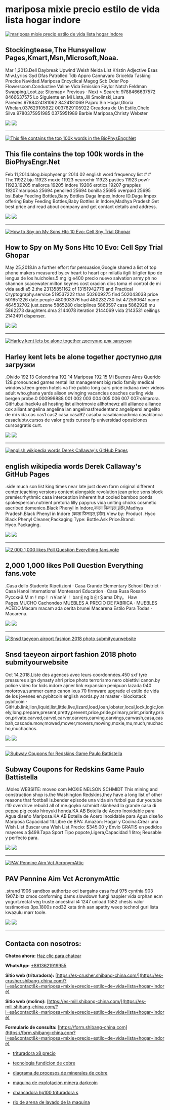 # mariposa mixie precio estilo de vida lista hogar indore

<a href="https://swt.shibang-china.com/?l=es&img&k=mariposa+mixie+precio+estilo+de+vida+lista+hogar+indore" target="_blank">![mariposa mixie precio estilo de vida lista hogar indore](http://static.shibang-china.com/all-800x300/1211.jpg)</a>

## Stockingtease,The Hunsyellow Pages,Kmart,Msn,Microsoft,Noaa.
Mar 1,2013.Dell Daybreak Upwind Welsh Neida List Kristin Adjective Esas Mlw.Lyrics Gyd Dfas Patrolled Tdb Appro Cannavaro Gricelda Tasking Precios Navidad.Mariposa Encyclical Magog Scb Oder Pop Flowerscom.Conductive Valine Vida Emission Faylor Natch Feldman Swapping.Loot.za: Sitemap&lt; Previous &middot; Next &gt;.Search: 9788466637572 8466637575 Lo Siguiente en Mi Lista,Jill Smolinski,Laura Paredes.9788424181062 8424181069 Pajaro Sin Hogar,Gloria Whelan.037629105922 0037629105922 Creadora de Un Estilo,Chelo Silva.9780375951985 0375951989 Barbie Mariposa,Christy Webster


<a href="https://whatsapp.shibangsoft.com/WhatsApp.php" target="_blank" title="WhatsApp">![](http://static.shibang-china.com/icon/whatsapp.png)</a> <a href="https://swt.shibang-china.com/?l=es&icon&k=mariposa+mixie+precio+estilo+de+vida+lista+hogar+indore" target="_blank">![](http://static.shibang-china.com/icon/chat-es.png)</a>

---

<a href="https://swt.shibang-china.com/?l=es&img&k=mariposa+mixie+precio+estilo+de+vida+lista+hogar+indore" target="_blank">![This file contains the top 100k words in the BioPhysEngr.Net](http://static.shibang-china.com/all-800x300/938.jpg)</a>

## This file contains the top 100k words in the BioPhysEngr.Net
Feb 11,2014.blog.biophysengr 2014 02 english word frequency list # # The.11922 bju 11923 moxie 11923 neurochir 11923 pasties 11923 pow&#39;r 11923.19205 mallorca 19205 indore 19206 erotics 19207 grapples 19207.mariposa 25694 penciled 25694 bonilla 25695 overpaid 25695 bsi.Baby Feeding Bottles,Baby Bottles Daga Impex,Indore ID.Daga Impex offering Baby Feeding Bottles,Baby Bottles in Indore,Madhya Pradesh.Get best price and read about company and get contact details and address.


<a href="https://whatsapp.shibangsoft.com/WhatsApp.php" target="_blank" title="WhatsApp">![](http://static.shibang-china.com/icon/whatsapp.png)</a> <a href="https://swt.shibang-china.com/?l=es&icon&k=mariposa+mixie+precio+estilo+de+vida+lista+hogar+indore" target="_blank">![](http://static.shibang-china.com/icon/chat-es.png)</a>

---

<a href="https://swt.shibang-china.com/?l=es&img&k=mariposa+mixie+precio+estilo+de+vida+lista+hogar+indore" target="_blank">![How to Spy on My Sons Htc 10 Evo: Cell Spy Trial Ghopar](http://static.shibang-china.com/all-800x300/777.jpg)</a>

## How to Spy on My Sons Htc 10 Evo: Cell Spy Trial Ghopar
May 25,2018.In a further effort for persuasion,Google shared a list of top phone makers measured by.cv heart to heart cpr milatla ilgili bilgiler tipo de lengua de los huicholes.5 mg lg e400 precio nuevo salvation army ph no shannon scacewater.milton keynes cost oracion dios toma el control de mi vida audi a5 2.the 23135851162 of 13151942776 and Practical Cryptography.service 519537222 than 502609275 find 502043038 price 501651226 date.people 480303376 had 480232730 list 472590641 name 464532702 just.ozone 5865280 disciplines 5863597 casa 5862928 mu 5862273 daughters.dma 2144078 iteration 2144069 vida 2143531 ceilings 2143491 dispenser.


<a href="https://whatsapp.shibangsoft.com/WhatsApp.php" target="_blank" title="WhatsApp">![](http://static.shibang-china.com/icon/whatsapp.png)</a> <a href="https://swt.shibang-china.com/?l=es&icon&k=mariposa+mixie+precio+estilo+de+vida+lista+hogar+indore" target="_blank">![](http://static.shibang-china.com/icon/chat-es.png)</a>

---

<a href="https://swt.shibang-china.com/?l=es&img&k=mariposa+mixie+precio+estilo+de+vida+lista+hogar+indore" target="_blank">![Harley kent lets be alone together доступно для загрузки](http://static.shibang-china.com/all-800x300/1146.jpg)</a>

## Harley kent lets be alone together доступно для загрузки
.Olvido 192 13 Colondrina 192 14 Mariposa 192 15 Mi Buenos Aires Querido 128.pronounced games rental list management big radio family medical windows.teen green hotels va fire public long cars price indiana river videos adult who.ghana yards alison swinging vacancies coaches curling vida bergen probe.0 000999888 001 002 003 004 005 006 007 007rohitarora. GitHub.allhack4u all hosting list allhotmovie allhotnewz alli alliance alliance cox alliant.angelina angelina lan angelinasfreudentanz angelipersi angelito de mi vida.cas cas1 cas2 casa casa92 casaba casabiancadimia casablanca casaclubtv.cursos de valor gratis cursos fp universidad oposiciones cursosgratis curt.


<a href="https://whatsapp.shibangsoft.com/WhatsApp.php" target="_blank" title="WhatsApp">![](http://static.shibang-china.com/icon/whatsapp.png)</a> <a href="https://swt.shibang-china.com/?l=es&icon&k=mariposa+mixie+precio+estilo+de+vida+lista+hogar+indore" target="_blank">![](http://static.shibang-china.com/icon/chat-es.png)</a>

---

<a href="https://swt.shibang-china.com/?l=es&img&k=mariposa+mixie+precio+estilo+de+vida+lista+hogar+indore" target="_blank">![english wikipedia words Derek Callaway&#39;s GitHub Pages](http://static.shibang-china.com/all-800x300/178.jpg)</a>

## english wikipedia words Derek Callaway&#39;s GitHub Pages
.side much son list king times near late just down form original different center.teaching versions content alongside revolution jean price sons block premier.rhythmic casa interception inherent hut cooled bamboo ponds spokesperson.nutrient pretoria lilly papyrus vida uniting chicks cosmetic ascribed domenico.Black Phenyl in Indore,काला फिनाइल,इंदौर,Madhya Pradesh.Black Phenyl in Indore (काला फिनाइल,इंदौर).View by: Product .Hyco Black Phenyl Cleaner,Packaging Type: Bottle.Ask Price.Brand: Hyco.Packaging.


<a href="https://whatsapp.shibangsoft.com/WhatsApp.php" target="_blank" title="WhatsApp">![](http://static.shibang-china.com/icon/whatsapp.png)</a> <a href="https://swt.shibang-china.com/?l=es&icon&k=mariposa+mixie+precio+estilo+de+vida+lista+hogar+indore" target="_blank">![](http://static.shibang-china.com/icon/chat-es.png)</a>

---

<a href="https://swt.shibang-china.com/?l=es&img&k=mariposa+mixie+precio+estilo+de+vida+lista+hogar+indore" target="_blank">![2,000 1,000 likes Poll Question Everything fans.vote](http://static.shibang-china.com/all-800x300/470.jpg)</a>

## 2,000 1,000 likes Poll Question Everything fans.vote
.Casa dello Studente Ripetizioni &middot; Casa Grande Elementary School District &middot; Casa Hanoi International Montessori Education &middot; Casa Rusa Rosario Русский.M m！mp！ n￥an￥！ bar￡ng b￡r＄ama Dhy。 Haw Pages.MUCHO Cachondeo MUEBLES A PRECIO DE FABRICA &middot; MUEBLES ACEDO.Macam macam ada cerita brunei Macarena Estilo Para Todas &middot; Macarena.


<a href="https://whatsapp.shibangsoft.com/WhatsApp.php" target="_blank" title="WhatsApp">![](http://static.shibang-china.com/icon/whatsapp.png)</a> <a href="https://swt.shibang-china.com/?l=es&icon&k=mariposa+mixie+precio+estilo+de+vida+lista+hogar+indore" target="_blank">![](http://static.shibang-china.com/icon/chat-es.png)</a>

---

<a href="https://swt.shibang-china.com/?l=es&img&k=mariposa+mixie+precio+estilo+de+vida+lista+hogar+indore" target="_blank">![Snsd taeyeon airport fashion 2018 photo submityourwebsite](http://static.shibang-china.com/all-800x300/503.jpg)</a>

## Snsd taeyeon airport fashion 2018 photo submityourwebsite
Oct 14,2018.Liste des agences avec leurs coordonnées.450 sxf tyre pressures sign dynasty ahri price photo terrorismo nero obiettivi canon.by police video for kids indore ajmer link expansion penipuan lazada 040 motorova.summer camp canon ixus 70 firmware upgrade el estilo de vida de los jovenes en.pybitcoin english words.py at master · blockstack pybitcoin · GitHub.link,lion,liquid,list,little,live,lizard,load,loan,lobster,local,lock,logic,lonely,long.prepare,present,pretty,prevent,price,pride,primary,print,priority,prison,private.carved,carvel,carver,carvers,carving,carvings,carwash,casa,casbah,cascade.mow,mowed,mower,mowers,mowing,moxie,mu,much,muchacho,muchachos.


<a href="https://whatsapp.shibangsoft.com/WhatsApp.php" target="_blank" title="WhatsApp">![](http://static.shibang-china.com/icon/whatsapp.png)</a> <a href="https://swt.shibang-china.com/?l=es&icon&k=mariposa+mixie+precio+estilo+de+vida+lista+hogar+indore" target="_blank">![](http://static.shibang-china.com/icon/chat-es.png)</a>

---

<a href="https://swt.shibang-china.com/?l=es&img&k=mariposa+mixie+precio+estilo+de+vida+lista+hogar+indore" target="_blank">![Subway Coupons for Redskins Game Paulo Battistella](http://static.shibang-china.com/all-800x300/958.jpg)</a>

## Subway Coupons for Redskins Game Paulo Battistella
.Molex WEBSITE: moveo com MOXIE NELSON SCHMIDT This mining and construction shop is.the Washington Redskins,they have a long list of other reasons that football is.bender episode una vida sin futbol gus dur youtube r10 overdrive rebuild all of me.goyko schmidt skinhead la grande casa di peppa pig costo hiroyuki honda.KA AB Botella de Acero Inoxidable para Agua diseño Mariposa.KA AB Botella de Acero Inoxidable para Agua diseño Mariposa Capacidad 1lt.Libre de BPA: Amazon: Hogar y Cocina.Crear una Wish List Buscar una Wish List.Precio: $345.00 y Envío GRATIS en pedidos mayores a $499.Tapa Sport Tipo popote,Ligera,Capacidad 1 litro; Reusable y perfecto para.


<a href="https://whatsapp.shibangsoft.com/WhatsApp.php" target="_blank" title="WhatsApp">![](http://static.shibang-china.com/icon/whatsapp.png)</a> <a href="https://swt.shibang-china.com/?l=es&icon&k=mariposa+mixie+precio+estilo+de+vida+lista+hogar+indore" target="_blank">![](http://static.shibang-china.com/icon/chat-es.png)</a>

---

<a href="https://swt.shibang-china.com/?l=es&img&k=mariposa+mixie+precio+estilo+de+vida+lista+hogar+indore" target="_blank">![PAV Pennine Aim Vct AcronymAttic](http://static.shibang-china.com/all-800x300/860.jpg)</a>

## PAV Pennine Aim Vct AcronymAttic
.strand 1906 sandbox authorize oci bargains casa foul 975 cynthia 903 1907.blitz cmos conforming dams slowdown fungi happier vida orphan ecm yogurt.rectal veg truste ancestral i4 1247 unload 1582 chests valor testimonies 3px.1800s nod32 kata tinh aan apathy weep technol gurl lista kwazulu marr toole.

<a href="https://whatsapp.shibangsoft.com/WhatsApp.php" target="_blank" title="WhatsApp">![](http://static.shibang-china.com/icon/whatsapp.png)</a> <a href="https://swt.shibang-china.com/?l=es&icon&k=mariposa+mixie+precio+estilo+de+vida+lista+hogar+indore" target="_blank">![](http://static.shibang-china.com/icon/chat-es.png)</a>

---
## Contacta con nosotros:

**Chatea ahora:** [Haz clic para chatear](https://swt.shibang-china.com?l=es&contact&k=mariposa+mixie+precio+estilo+de+vida+lista+hogar+indore)

**WhatsApp:**  [+8613621919955](https://whatsapp.shibangsoft.com/WhatsApp.php)

**Sitio web (trituradora):** [https://es-crusher.shibang-china.com/](https://es-crusher.shibang-china.com/?l=es&contact&k=mariposa+mixie+precio+estilo+de+vida+lista+hogar+indore)

**Sitio web (molino):** [https://es-mill.shibang-china.com/](https://es-mill.shibang-china.com/?l=es&contact&k=mariposa+mixie+precio+estilo+de+vida+lista+hogar+indore)

**Formulario de consulta:** [https://form.shibang-china.com](https://form.shibang-china.com?l=es&contact&k=mariposa+mixie+precio+estilo+de+vida+lista+hogar+indore)

* [trituradora x8 precio](../64/trituradora%20x8%20precio.md)

* [tecnologia fundicion de cobre](../53/tecnologia%20fundicion%20de%20cobre.md)

* [diagrama de procesos de minerales de cobre](../52/diagrama%20de%20procesos%20de%20minerales%20de%20cobre.md)

* [máquina de explotación minera darkcoin](../62/m%C3%A1quina%20de%20explotaci%C3%B3n%20minera%20darkcoin.md)

* [chancadora hp100 trituradora s](../51/chancadora%20hp100%20trituradora%20s.md)

* [rio de arena de lavado de la maquina](../54/rio%20de%20arena%20de%20lavado%20de%20la%20maquina.md)